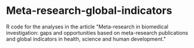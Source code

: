 # Meta-research-global-indicators
R code for the analyses in the article "Meta-research in biomedical investigation: gaps and opportunities based on meta-research publications and global indicators in health, science and human development."
